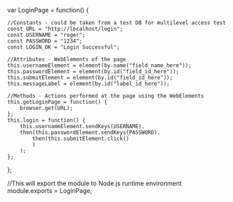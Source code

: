 var LoginPage = function() {
    
    //Constants - could be taken from a test DB for multilevel access test
    const URL = "http://localhost/login";
    const USERNAME = "roger";
    const PASSWORD = "1234";
    const LOGIN_OK = "Login Successful";

    //Attributes - WebElements of the page
    this.usernameElement = element(by.name("field_name_here"));
    this.passwordElement = element(by.id("field_id_here"));
    this.submitElement = element(by.id("field_id_here"));
    this.messageLabel = element(by.id("label_id_here"));

    //Methods - Actions performed at the page using the WebElements
    this.getLoginPage = function() {
        browser.get(URL);
    };
    this.login = function() {
        this.usernameElement.sendKeys(USERNAME).
        then(this.passwordElement.sendKeys(PASSWORD).
            then(this.submitElement.click()
            )
        );
    };
};

//This will export the module to Node.js runtime environment
module.exports = LoginPage;